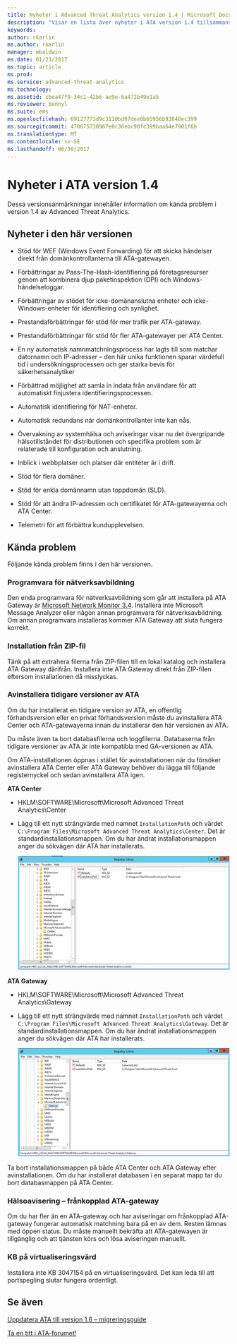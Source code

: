 ```yaml
---
title: Nyheter i Advanced Threat Analytics version 1.4 | Microsoft Docs
description: "Visar en lista över nyheter i ATA version 1.4 tillsammans med kända problem"
keywords: 
author: rkarlin
ms.author: rkarlin
manager: mbaldwin
ms.date: 01/23/2017
ms.topic: article
ms.prod: 
ms.service: advanced-threat-analytics
ms.technology: 
ms.assetid: cbea47f9-34c1-42b6-ae9e-6a472b49e1a5
ms.reviewer: bennyl
ms.suite: ems
ms.openlocfilehash: 69127773d9c3130bd07dee0b65956b93848ec399
ms.sourcegitcommit: 470675730967e0c36ebc90fc399baa64e7901f6b
ms.translationtype: MT
ms.contentlocale: sv-SE
ms.lasthandoff: 06/30/2017
---
```

# <a name="what39s-new-in-ata-version-14"></a>Nyheter i ATA version 1.4
Dessa versionsanmärkningar innehåller information om kända problem i version 1.4 av Advanced Threat Analytics.

## <a name="whats-new-in-this-version"></a>Nyheter i den här versionen

-   Stöd för WEF (Windows Event Forwarding) för att skicka händelser direkt från domänkontrollanterna till ATA-gatewayen.

-   Förbättringar av Pass-The-Hash-identifiering på företagsresurser genom att kombinera djup paketinspektion (DPI) och Windows-händelseloggar.

-   Förbättringar av stödet för icke-domänanslutna enheter och icke-Windows-enheter för identifiering och synlighet.

-   Prestandaförbättringar för stöd för mer trafik per ATA-gateway.

-   Prestandaförbättringar för stöd för fler ATA-gatewayer per ATA Center.

-   En ny automatisk namnmatchningsprocess har lagts till som matchar datornamn och IP-adresser – den här unika funktionen sparar värdefull tid i undersökningsprocessen och ger starka bevis för säkerhetsanalytiker

-   Förbättrad möjlighet att samla in indata från användare för att automatiskt finjustera identifieringsprocessen.

-   Automatisk identifiering för NAT-enheter.

-   Automatisk redundans när domänkontrollanter inte kan nås.

-   Övervakning av systemhälsa och aviseringar visar nu det övergripande hälsotillståndet för distributionen och specifika problem som är relaterade till konfiguration och anslutning.

-   Inblick i webbplatser och platser där entiteter är i drift.

-   Stöd för flera domäner.

-   Stöd för enkla domännamn utan toppdomän (SLD).

-   Stöd för att ändra IP-adressen och certifikatet för ATA-gatewayerna och ATA Center.

-   Telemetri för att förbättra kundupplevelsen.

## <a name="known-issues"></a>Kända problem
Följande kända problem finns i den här versionen.

### <a name="network-capture-software"></a>Programvara för nätverksavbildning
Den enda programvara för nätverksavbildning som går att installera på ATA Gateway är [Microsoft Network Monitor 3.4](http://www.microsoft.com/download/details.aspx?id=4865). Installera inte Microsoft Message Analyzer eller någon annan programvara för nätverksavbildning. Om annan programvara installeras kommer ATA Gateway att sluta fungera korrekt.

### <a name="installation-from-zip-file"></a>Installation från ZIP-fil
Tänk på att extrahera filerna från ZIP-filen till en lokal katalog och installera ATA Gateway därifrån. Installera inte ATA Gateway direkt från ZIP-filen eftersom installationen då misslyckas.

### <a name="uninstalling-previous-versions-of-ata"></a>Avinstallera tidigare versioner av ATA
Om du har installerat en tidigare version av ATA, en offentlig förhandsversion eller en privat förhandsversion måste du avinstallera ATA Center och ATA-gatewayerna innan du installerar den här versionen av ATA.

Du måste även ta bort databasfilerna och loggfilerna. Databaserna från tidigare versioner av ATA är inte kompatibla med GA-versionen av ATA.

Om ATA-installationen öppnas i stället för avinstallationen när du försöker avinstallera ATA Center eller ATA Gateway behöver du lägga till följande registernyckel och sedan avinstallera ATA igen.

**ATA Center**

-   HKLM\SOFTWARE\Microsoft\Microsoft Advanced Threat Analytics\Center

-   Lägg till ett nytt strängvärde med namnet `InstallationPath` och värdet `C:\Program Files\Microsoft Advanced Threat Analytics\Center`. Det är standardinstallationsmappen. Om du har ändrat installationsmappen anger du sökvägen där ATA har installerats.

    ![Registereditorn för installationssökvägen för ATA Center](media/ATA-uninstall-center-bug.jpg)

**ATA Gateway**

-   HKLM\SOFTWARE\Microsoft\Microsoft Advanced Threat Analytics\Gateway

-   Lägg till ett nytt strängvärde med namnet `InstallationPath` och värdet `C:\Program Files\Microsoft Advanced Threat Analytics\Gateway`. Det är standardinstallationsmappen.  Om du har ändrat installationsmappen anger du sökvägen där ATA har installerats.

    ![Registereditorn för installationssökvägen för ATA Gateway](media/ATA-GW-uninstall-bug.jpg)

Ta bort installationsmappen på både ATA Center och ATA Gateway efter avinstallationen.  Om du har installerat databasen i en separat mapp tar du bort databasmappen på ATA Center.

### <a name="health-alert---disconnected-ata-gateway"></a>Hälsoavisering – frånkopplad ATA-gateway
Om du har fler än en ATA-gateway och har aviseringar om frånkopplad ATA-gateway fungerar automatisk matchning bara på en av dem. Resten lämnas med öppen status. Du måste manuellt bekräfta att ATA-gatewayen är tillgänglig och att tjänsten körs och lösa aviseringen manuellt.

### <a name="kb-on-virtualization-host"></a>KB på virtualiseringsvärd
Installera inte KB 3047154 på en virtualiseringsvärd. Det kan leda till att portspegling slutar fungera ordentligt.

## <a name="see-also"></a>Se även

[Uppdatera ATA till version 1.6 – migreringsguide](ata-update-1.6-migration-guide.md)

[Ta en titt i ATA-forumet!](https://social.technet.microsoft.com/Forums/security/home?forum=mata)